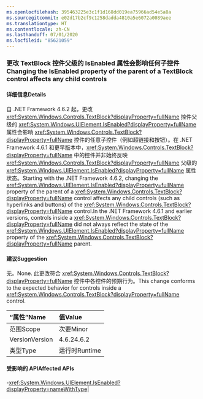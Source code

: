 ```yaml
---
ms.openlocfilehash: 395463225e3c1f1d168dd019ea75966ad54e5a8a
ms.sourcegitcommit: e02d17b2cf9c1258dadda4810a5e6072a0089aee
ms.translationtype: HT
ms.contentlocale: zh-CN
ms.lasthandoff: 07/01/2020
ms.locfileid: "85621059"
---
```

### <a name="changing-the-isenabled-property-of-the-parent-of-a-textblock-control-affects-any-child-controls"></a><span data-ttu-id="220d5-101">更改 TextBlock 控件父级的 IsEnabled 属性会影响任何子控件</span><span class="sxs-lookup"><span data-stu-id="220d5-101">Changing the IsEnabled property of the parent of a TextBlock control affects any child controls</span></span>

#### <a name="details"></a><span data-ttu-id="220d5-102">详细信息</span><span class="sxs-lookup"><span data-stu-id="220d5-102">Details</span></span>

<span data-ttu-id="220d5-103">自 .NET Framework 4.6.2 起，更改 <xref:System.Windows.Controls.TextBlock?displayProperty=fullName> 控件父级的 <xref:System.Windows.UIElement.IsEnabled?displayProperty=fullName> 属性会影响 <xref:System.Windows.Controls.TextBlock?displayProperty=fullName> 控件的任意子控件（例如超链接和按钮）。在 .NET Framework 4.6.1 和更早版本中，<xref:System.Windows.Controls.TextBlock?displayProperty=fullName> 中的控件并非始终反映 <xref:System.Windows.Controls.TextBlock?displayProperty=fullName> 父级的 <xref:System.Windows.UIElement.IsEnabled?displayProperty=fullName> 属性状态。</span><span class="sxs-lookup"><span data-stu-id="220d5-103">Starting with the .NET Framework 4.6.2, changing the <xref:System.Windows.UIElement.IsEnabled?displayProperty=fullName> property of the parent of a <xref:System.Windows.Controls.TextBlock?displayProperty=fullName> control affects any child controls (such as hyperlinks and buttons) of the <xref:System.Windows.Controls.TextBlock?displayProperty=fullName> control.In the .NET Framework 4.6.1 and earlier versions, controls inside a <xref:System.Windows.Controls.TextBlock?displayProperty=fullName> did not always reflect the state of the <xref:System.Windows.UIElement.IsEnabled?displayProperty=fullName> property of the <xref:System.Windows.Controls.TextBlock?displayProperty=fullName> parent.</span></span>

#### <a name="suggestion"></a><span data-ttu-id="220d5-104">建议</span><span class="sxs-lookup"><span data-stu-id="220d5-104">Suggestion</span></span>

<span data-ttu-id="220d5-105">无。</span><span class="sxs-lookup"><span data-stu-id="220d5-105">None.</span></span> <span data-ttu-id="220d5-106">此更改符合 <xref:System.Windows.Controls.TextBlock?displayProperty=fullName> 控件中各控件的预期行为。</span><span class="sxs-lookup"><span data-stu-id="220d5-106">This change conforms to the expected behavior for controls inside a <xref:System.Windows.Controls.TextBlock?displayProperty=fullName> control.</span></span>

| <span data-ttu-id="220d5-107">“属性”</span><span class="sxs-lookup"><span data-stu-id="220d5-107">Name</span></span>    | <span data-ttu-id="220d5-108">值</span><span class="sxs-lookup"><span data-stu-id="220d5-108">Value</span></span>       |
|:--------|:------------|
| <span data-ttu-id="220d5-109">范围</span><span class="sxs-lookup"><span data-stu-id="220d5-109">Scope</span></span>   |<span data-ttu-id="220d5-110">次要</span><span class="sxs-lookup"><span data-stu-id="220d5-110">Minor</span></span>|
|<span data-ttu-id="220d5-111">Version</span><span class="sxs-lookup"><span data-stu-id="220d5-111">Version</span></span>|<span data-ttu-id="220d5-112">4.6.2</span><span class="sxs-lookup"><span data-stu-id="220d5-112">4.6.2</span></span>|
|<span data-ttu-id="220d5-113">类型</span><span class="sxs-lookup"><span data-stu-id="220d5-113">Type</span></span>|<span data-ttu-id="220d5-114">运行时</span><span class="sxs-lookup"><span data-stu-id="220d5-114">Runtime</span></span>

#### <a name="affected-apis"></a><span data-ttu-id="220d5-115">受影响的 API</span><span class="sxs-lookup"><span data-stu-id="220d5-115">Affected APIs</span></span>

-<xref:System.Windows.UIElement.IsEnabled?displayProperty=nameWithType></li></ul>|
